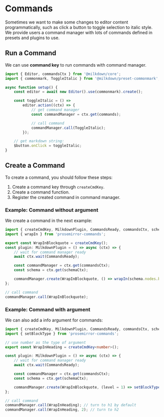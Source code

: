 # Commands

Sometimes we want to make some changes to editor content programmatically, such as click a button to toggle selection to italic style.
We provide users a command manager with lots of commands defined in presets and plugins to use.

## Run a Command

We can use **command key** to run commands with command manager.

```typescript
import { Editor, commandsCtx } from '@milkdown/core';
import { commonmark, ToggleItalic } from '@milkdown/preset-commonmark';

async function setup() {
    const editor = await new Editor().use(commonmark).create();

    const toggleItalic = () =>
        editor.action((ctx) => {
            // get command manager
            const commandManager = ctx.get(commands);

            // call command
            commandManager.call(ToggleItalic);
        });

    // get markdown string:
    $button.onClick = toggleItalic;
}
```

## Create a Command

To create a command, you should follow these steps:

1. Create a command key through `createCmdKey`.
2. Create a command function.
3. Register the created command in command manager.

### Example: Command without argument

We create a command in the next example:

```typescript
import { createCmdKey, MilkdownPlugin, CommandsReady, commandsCtx, schemaCtx } from '@milkdown/core';
import { wrapIn } from 'prosemirror-commands';

export const WrapInBlockquote = createCmdKey();
const plugin: MilkdownPlugin = () => async (ctx) => {
    // wait for command manager ready
    await ctx.wait(CommandsReady);

    const commandManager = ctx.get(commandsCtx);
    const schema = ctx.get(schemaCtx);

    commandManager.create(WrapInBlockquote, () => wrapIn(schema.nodes.blockquote));
};

// call command
commandManager.call(WrapInBlockquote);
```

### Example: Command with argument

We can also add a info argument for commands:

```typescript
import { createCmdKey, MilkdownPlugin, CommandsReady, commandsCtx, schemaCtx } from '@milkdown/core';
import { setBlockType } from 'prosemirror-commands';

// use number as the type of argument
export const WrapInHeading = createCmdKey<number>();

const plugin: MilkdownPlugin = () => async (ctx) => {
    // wait for command manager ready
    await ctx.wait(CommandsReady);

    const commandManager = ctx.get(commandsCtx);
    const schema = ctx.get(schemaCtx);

    commandManager.create(WrapInBlockquote, (level = 1) => setBlockType(schema.nodes.heading, { level }));
};

// call command
commandManager.call(WrapInHeading); // turn to h1 by default
commandManager.call(WrapInHeading, 2); // turn to h2
```
